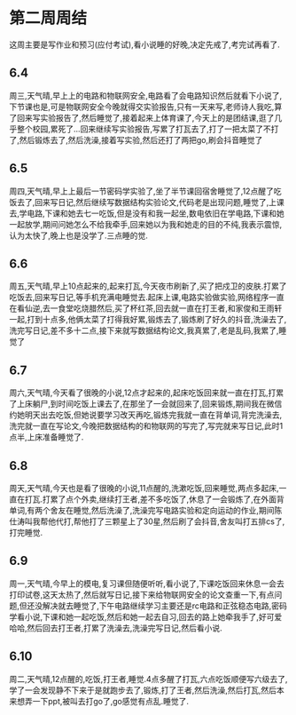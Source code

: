 # 第二周周结
  这周主要是写作业和预习(应付考试),看小说睡的好晚,决定先戒了,考完试再看了.
## 6.4
  周三,天气晴,早上上的电路和物联网安全,电路看了会电路知识然后就看下小说了,下节课也是,可是物联网安全今晚就得交实验报告,只有一天来写,老师诗人我吃,算了回来写实验报告了,然后睡觉了,接着起来上体育课了,今天上的是团结课,逛了几乎整个校园,累死了...回来继续写实验报告,写累了打瓦去了,打了一把太菜了不打了,然后锻炼去了,然后洗澡,接着写实验,然后还打了两把go,刷会抖音睡觉了
## 6.5 
  周四,天气晴,早上上最后一节密码学实验了,坐了半节课回宿舍睡觉了,12点醒了吃饭去了,回来写日记,然后继续写数据结构实验论文,代码老是出现问题,睡觉了,上课去,学电路,下课和她去七一吃饭,但是没有和我一起坐,数电依旧在学电路,下课和她一起放学,期间问她怎么不给我牵手,回来她以为我和她走的目的不纯,我表示震惊,认为太快了,晚上也是没学了.三点睡的觉.
## 6.6
  周五,天气晴,早上10点起来的,起来打瓦,今天夜市刷新了,买了把戍卫的皮肤.打累了吃饭去,回来写日记,等手机充满电睡觉去.起床上课,电路实验做实验,网络程序一直在看仙逆,去一食堂吃烧腊然后,买了杯红茶,回去就一直在打王者,和家俊和王雨轩一起,打到十点多,他俩太菜了打得我好累,锻炼去了,锻炼刷了好久的抖音,洗澡去了,洗完写日记,差不多十二点,接下来就写数据结构论文,我真累了,老是乱码,我累了,睡觉了 
## 6.7 
  周六,天气晴,今天看了很晚的小说,12点才起来的,起床吃饭回来就一直在打瓦,打累了上床躺尸,到时间吃饭上课去了,在那坐了一会就回来了,回来锻炼,期间我在微信约她明天出去吃饭,但她说要学习改天再吃,锻炼完我就一直在背单词,背完洗澡去,洗完就一直在写论文,今晚把数据结构的和物联网的写完了,写完就来写日记,此时1点半,上床准备睡觉了.
## 6.8
  周天,天气晴,今天也是看了很晚的小说,11点醒的,洗漱吃饭,回来睡觉,两点多起床,一直在打瓦.打累了点个外卖,继续打王者,差不多吃饭了,休息了一会锻炼了,在外面背单词,有两个舍友在睡觉,然后洗澡了,洗澡完写电路实验和定向运动的作业,期间陈仕涛叫我帮他代打,帮他打了三颗星上了30星,然后刷了会抖音,舍友叫打五排cs了,打完睡觉.
## 6.9
  周一,天气晴,今早上的模电,复习课但随便听听,看小说了,下课吃饭回来休息一会去打印试卷,这天太热了,然后就写日记,接下来给物联网安全的论文查重一下,有点问题,但还没解决就去睡觉了,下午电路继续学习主要还是rc电路和正弦稳态电路,密码学看小说,下课和她一起吃饭,然后和她一起去自习,回去的路上她牵我手了,好可爱哈哈,然后回去打王者,打累了洗澡去,洗澡完写日记,然后看小说.  
## 6.10 
  周二,天气晴,12点醒的,吃饭,打王者,睡觉.4点多醒了打瓦,六点吃饭顺便写六级去了,学了一会发现静不下来于是就跑步去了,锻炼,打了王者,然后洗澡,然后打瓦,然后本来想弄一下ppt,被叫去打go了,go感觉有点乱.睡觉了.